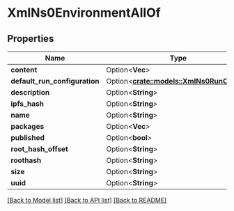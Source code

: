 # XmlNs0EnvironmentAllOf

## Properties

Name | Type | Description | Notes
------------ | ------------- | ------------- | -------------
**content** | Option<**Vec<String>**> |  | [optional]
**default_run_configuration** | Option<[**crate::models::XmlNs0RunConfig**](xml_ns0_runConfig.md)> |  | [optional]
**description** | Option<**String**> |  | [optional]
**ipfs_hash** | Option<**String**> |  | [optional]
**name** | Option<**String**> |  | [optional]
**packages** | Option<**Vec<String>**> |  | [optional]
**published** | Option<**bool**> |  | [optional]
**root_hash_offset** | Option<**String**> |  | [optional]
**roothash** | Option<**String**> |  | [optional]
**size** | Option<**String**> |  | [optional]
**uuid** | Option<**String**> |  | [optional]

[[Back to Model list]](../README.md#documentation-for-models) [[Back to API list]](../README.md#documentation-for-api-endpoints) [[Back to README]](../README.md)


